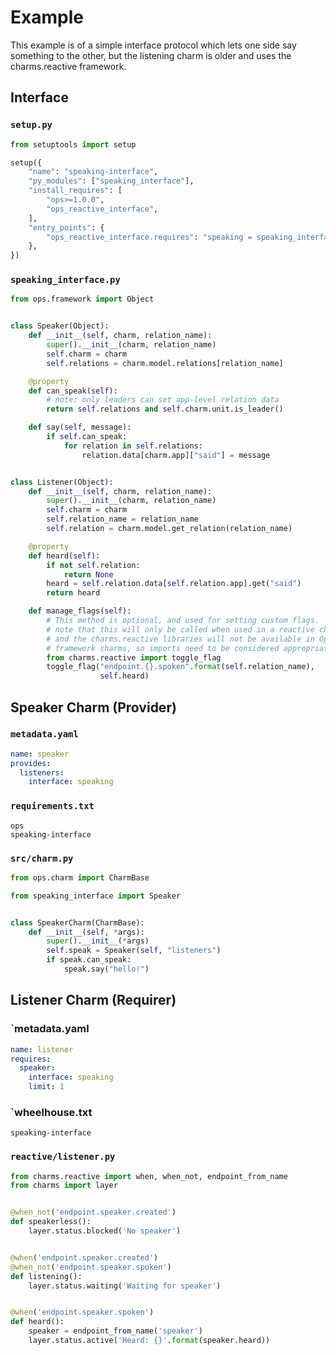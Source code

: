# Example

This example is of a simple interface protocol which lets one side say something
to the other, but the listening charm is older and uses the charms.reactive
framework.

## Interface

### `setup.py`

```python
from setuptools import setup

setup({
    "name": "speaking-interface",
    "py_modules": ["speaking_interface"],
    "install_requires": [
        "ops>=1.0.0",
        "ops_reactive_interface",
    ],
    "entry_points": {
        "ops_reactive_interface.requires": "speaking = speaking_interface:Listener",
    },
})
```

### `speaking_interface.py`

```python
from ops.framework import Object


class Speaker(Object):
    def __init__(self, charm, relation_name):
        super().__init__(charm, relation_name)
        self.charm = charm
        self.relations = charm.model.relations[relation_name]

    @property
    def can_speak(self):
        # note: only leaders can set app-level relation data
        return self.relations and self.charm.unit.is_leader()

    def say(self, message):
        if self.can_speak:
            for relation in self.relations:
                relation.data[charm.app]["said"] = message


class Listener(Object):
    def __init__(self, charm, relation_name):
        super().__init__(charm, relation_name)
        self.charm = charm
        self.relation_name = relation_name
        self.relation = charm.model.get_relation(relation_name)

    @property
    def heard(self):
        if not self.relation:
            return None
        heard = self.relation.data[self.relation.app].get("said")
        return heard

    def manage_flags(self):
        # This method is optional, and used for setting custom flags.  Also
        # note that this will only be called when used in a reactive charm,
        # and the charms.reactive libraries will not be available in Operator
        # framework charms, so imports need to be considered appropriately.
        from charms.reactive import toggle_flag
        toggle_flag("endpoint.{}.spoken".format(self.relation_name),
                    self.heard)
```

## Speaker Charm (Provider)

### `metadata.yaml`

```yaml
name: speaker
provides:
  listeners:
    interface: speaking
```

### `requirements.txt`

```
ops
speaking-interface
```

### `src/charm.py`

```python
from ops.charm import CharmBase

from speaking_interface import Speaker


class SpeakerCharm(CharmBase):
    def __init__(self, *args):
        super().__init__(*args)
        self.speak = Speaker(self, "listeners")
        if speak.can_speak:
            speak.say("hello!")
```

## Listener Charm (Requirer)

### `metadata.yaml

```yaml
name: listener
requires:
  speaker:
    interface: speaking
    limit: 1
```

### `wheelhouse.txt

```
speaking-interface
```

### `reactive/listener.py`

```python
from charms.reactive import when, when_not, endpoint_from_name
from charms import layer


@when_not('endpoint.speaker.created')
def speakerless():
    layer.status.blocked('No speaker')


@when('endpoint.speaker.created')
@when_not('endpoint.speaker.spoken')
def listening():
    layer.status.waiting('Waiting for speaker')


@when('endpoint.speaker.spoken')
def heard():
    speaker = endpoint_from_name('speaker')
    layer.status.active('Heard: {}'.format(speaker.heard))
```
